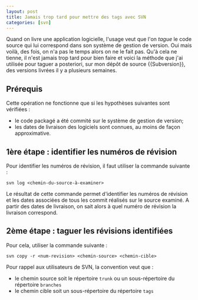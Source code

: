 ```yaml
---
layout: post
title: Jamais trop tard pour mettre des tags avec SVN
categories: [svn]
---
```


Quand on livre une application logicielle, l'usage veut que l'on _tague_ le code
source qui lui correspond dans son système de gestion de version. Oui mais
voilà, des fois, on n'a pas le temps alors on ne le fait pas. Qu'à cela ne
tienne, il n'est jamais trop tard pour bien faire et voici la méthode que j'ai
utilisée pour taguer a posteriori, sur mon dépôt de source {{Subversion}}, des
versions livrées il y a plusieurs semaines.

## Prérequis

Cette opération ne fonctionne que si les hypothèses suivantes sont vérifiées :

- le code packagé a été commité sur le système de gestion de version;
- les dates de livraison des logiciels sont connues, au moins de façon
  approximative.

## 1ère étape : identifier les numéros de révision

Pour identifier les numéros de révision, il faut utiliser la commande suivante :

```
svn log <chemin-du-source-à-examiner>
```

Le résultat de cette commande permet d'identifier les numéros de révision et les
dates associées de tous les commit réalisés sur le source examiné. A partir des
dates de livraison, on sait alors à quel numéro de révision la livraison
correspond.

## 2ème étape : taguer les révisions identifiées

Pour cela, utiliser la commande suivante :

```
svn copy -r <num-revision> <chemin-source> <chemin-cible>
```

Pour rappel aux utilisateurs de SVN, la convention veut que :

- le chemin source soit le répertoire `trunk` ou un sous-répertoire du
  répertoire `branches`
- le chemin cible soit un sous-répertoire du répertoire `tags`
